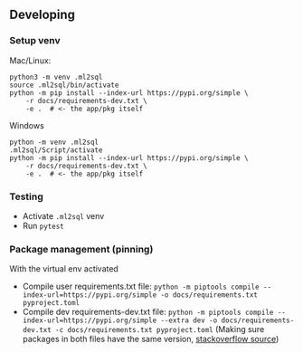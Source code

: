 ## Developing
### Setup venv
Mac/Linux:
```
python3 -m venv .ml2sql
source .ml2sql/bin/activate
python -m pip install --index-url https://pypi.org/simple \
    -r docs/requirements-dev.txt \
    -e .  # <- the app/pkg itself
```

Windows 
```
python -m venv .ml2sql
.ml2sql/Script/activate
python -m pip install --index-url https://pypi.org/simple \
    -r docs/requirements-dev.txt \
    -e .  # <- the app/pkg itself
```

### Testing
- Activate `.ml2sql` venv
- Run `pytest`

### Package management (pinning)
With the virtual env activated
- Compile user requirements.txt file: `python -m piptools compile --index-url=https://pypi.org/simple -o docs/requirements.txt pyproject.toml`
- Compile dev requirements-dev.txt file: `python -m piptools compile --index-url=https://pypi.org/simple --extra dev -o docs/requirements-dev.txt -c docs/requirements.txt pyproject.toml`
  (Making sure packages in both files have the same version, [stackoverflow source](https://stackoverflow.com/questions/76055688/generate-aligned-requirements-txt-and-dev-requirements-txt-with-pip-compile))